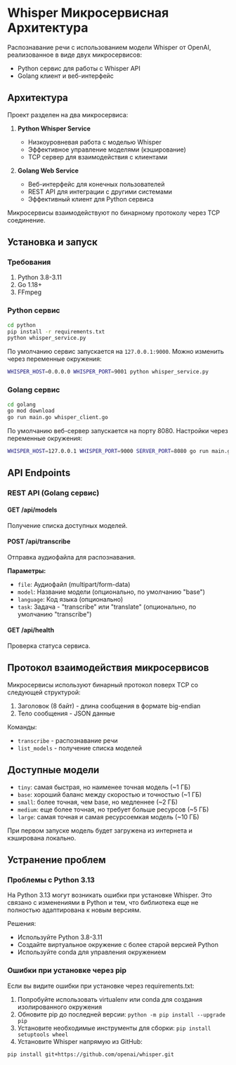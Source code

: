 # Whisper Микросервисная Архитектура

Распознавание речи с использованием модели Whisper от OpenAI, реализованное в виде двух микросервисов:
- Python сервис для работы с Whisper API
- Golang клиент и веб-интерфейс

## Архитектура

Проект разделен на два микросервиса:

1. **Python Whisper Service**
   - Низкоуровневая работа с моделью Whisper
   - Эффективное управление моделями (кэширование)
   - TCP сервер для взаимодействия с клиентами

2. **Golang Web Service**
   - Веб-интерфейс для конечных пользователей
   - REST API для интеграции с другими системами
   - Эффективный клиент для Python сервиса

Микросервисы взаимодействуют по бинарному протоколу через TCP соединение.

## Установка и запуск

### Требования

1. Python 3.8-3.11
2. Go 1.18+
3. FFmpeg

### Python сервис

```bash
cd python
pip install -r requirements.txt
python whisper_service.py
```

По умолчанию сервис запускается на `127.0.0.1:9000`. Можно изменить через переменные окружения:
```bash
WHISPER_HOST=0.0.0.0 WHISPER_PORT=9001 python whisper_service.py
```

### Golang сервис

```bash
cd golang
go mod download
go run main.go whisper_client.go
```

По умолчанию веб-сервер запускается на порту 8080. Настройки через переменные окружения:
```bash
WHISPER_HOST=127.0.0.1 WHISPER_PORT=9000 SERVER_PORT=8080 go run main.go whisper_client.go
```

## API Endpoints

### REST API (Golang сервис)

#### GET /api/models
Получение списка доступных моделей.

#### POST /api/transcribe
Отправка аудиофайла для распознавания.

**Параметры:**
- `file`: Аудиофайл (multipart/form-data)
- `model`: Название модели (опционально, по умолчанию "base")
- `language`: Код языка (опционально)
- `task`: Задача - "transcribe" или "translate" (опционально, по умолчанию "transcribe")

#### GET /api/health
Проверка статуса сервиса.

## Протокол взаимодействия микросервисов

Микросервисы используют бинарный протокол поверх TCP со следующей структурой:

1. Заголовок (8 байт) - длина сообщения в формате big-endian
2. Тело сообщения - JSON данные

Команды:
- `transcribe` - распознавание речи
- `list_models` - получение списка моделей

## Доступные модели

- `tiny`: самая быстрая, но наименее точная модель (~1 ГБ)
- `base`: хороший баланс между скоростью и точностью (~1 ГБ)
- `small`: более точная, чем base, но медленнее (~2 ГБ)
- `medium`: еще более точная, но требует больше ресурсов (~5 ГБ)
- `large`: самая точная и самая ресурсоемкая модель (~10 ГБ)

При первом запуске модель будет загружена из интернета и кэширована локально.

## Устранение проблем

### Проблемы с Python 3.13

На Python 3.13 могут возникать ошибки при установке Whisper. Это связано с изменениями в Python и тем, что библиотека еще не полностью адаптирована к новым версиям.

Решения:
- Используйте Python 3.8-3.11
- Создайте виртуальное окружение с более старой версией Python
- Используйте conda для управления окружением

### Ошибки при установке через pip

Если вы видите ошибки при установке через requirements.txt:

1. Попробуйте использовать virtualenv или conda для создания изолированного окружения
2. Обновите pip до последней версии: `python -m pip install --upgrade pip`
3. Установите необходимые инструменты для сборки: `pip install setuptools wheel`
4. Установите Whisper напрямую из GitHub:

```bash
pip install git+https://github.com/openai/whisper.git
``` 